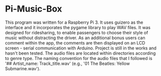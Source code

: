 # Pi-Music-Box
This program was written for a Raspberry Pi 3. It uses guizero as the interface and it incorporates the pygame library to play WAV files. It was designed for ridesharing, to enable passengers to choose their style of music without distracting the driver. As an additional bonus users can comment within the app, the comments are then displayed on an LCD screen - serial communication with Arduino. Project is still in the works and hasn't been tested.
The audio files are located within directories according to genre type. The naming convention for the audio files that I followed is '## Artist_name: Track_title.wav' (e.g., '01 The Beatles: Yellow Submarine.wav').
